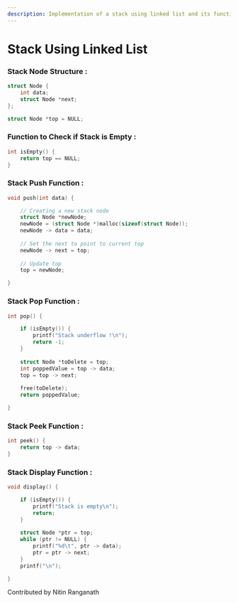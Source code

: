```yaml
---
description: Implementation of a stack using linked list and its functions.
---
```


# Stack Using Linked List

### Stack Node Structure :

```c
struct Node {
    int data;
    struct Node *next;
};

struct Node *top = NULL;
```

### Function to Check if Stack is Empty :

```c
int isEmpty() {
    return top == NULL;
} 
```

### Stack Push Function :

```c
void push(int data) {

    // Creating a new stack node
    struct Node *newNode;
    newNode = (struct Node *)malloc(sizeof(struct Node));
    newNode -> data = data;
    
    // Set the next to point to current top
    newNode -> next = top;
    
    // Update top
    top = newNode;

}
```

### Stack Pop Function :

```c
int pop() {

    if (isEmpty()) {
        printf("Stack underflow !\n");
        return -1;
    }
    
    struct Node *toDelete = top;
    int poppedValue = top -> data;
    top = top -> next;
    
    free(toDelete);
    return poppedValue;

}
```

### Stack Peek Function :

```c
int peek() {
    return top -> data;
}
```

### Stack Display Function :

```c
void display() {

    if (isEmpty()) {
        printf("Stack is empty\n");
        return;
    }
    
    struct Node *ptr = top;
    while (ptr != NULL) {
        printf("%d\t", ptr -> data);
        ptr = ptr -> next;
    }
    printf("\n");

}
```

Contributed by Nitin Ranganath

